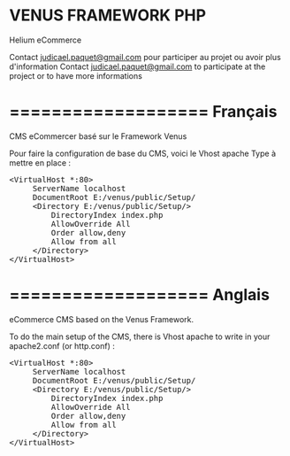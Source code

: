 VENUS FRAMEWORK PHP
===================

Helium eCommerce

Contact judicael.paquet@gmail.com pour participer au projet ou avoir plus d'information
Contact judicael.paquet@gmail.com to participate at the project or to have more informations

===================
Français
===================

CMS eCommercer basé sur le Framework Venus

Pour faire la configuration de base du CMS, voici le Vhost apache Type à mettre en place :

<pre>
&lt;VirtualHost *:80&gt;
     ServerName localhost
     DocumentRoot E:/venus/public/Setup/
     &lt;Directory E:/venus/public/Setup/&gt;
         DirectoryIndex index.php
         AllowOverride All
         Order allow,deny
         Allow from all
     &lt;/Directory&gt;
&lt;/VirtualHost&gt;
</pre>

===================
Anglais
===================

eCommerce CMS based on the Venus Framework.

To do the main setup of the CMS, there is Vhost apache to write in your apache2.conf (or http.conf) :

<pre>
&lt;VirtualHost *:80&gt;
     ServerName localhost
     DocumentRoot E:/venus/public/Setup/
     &lt;Directory E:/venus/public/Setup/&gt;
         DirectoryIndex index.php
         AllowOverride All
         Order allow,deny
         Allow from all
     &lt;/Directory&gt;
&lt;/VirtualHost&gt;
</pre>

